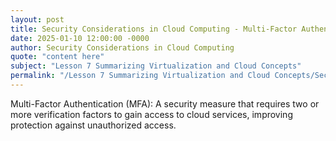 ```yaml
---
layout: post
title: Security Considerations in Cloud Computing - Multi-Factor Authentication MFA
date: 2025-01-10 12:00:00 -0000
author: Security Considerations in Cloud Computing
quote: "content here"
subject: "Lesson 7 Summarizing Virtualization and Cloud Concepts"
permalink: "/Lesson 7 Summarizing Virtualization and Cloud Concepts/Security Considerations in Cloud Computing/Security Considerations in Cloud Computing - Multi-Factor Authentication MFA"
---
```


Multi-Factor Authentication (MFA): A security measure that requires two or more verification factors to gain access to cloud services, improving protection against unauthorized access.
